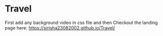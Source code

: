 # Travel
First add any background video in css file and then
Checkout the landing page here: https://sirisha23082002.github.io/Travel/

